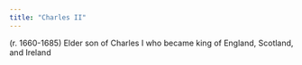 ```yaml
---
title: "Charles II"
---
```

(r. 1660-1685) Elder son of Charles I who became king of England, Scotland, and Ireland

